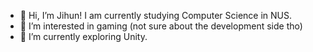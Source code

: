 - 👋 Hi, I’m Jihun! I am currently studying Computer Science in NUS.
- 👀 I’m interested in gaming (not sure about the development side tho)
- 🌱 I’m currently exploring Unity.

<!---
hwangjihun/hwangjihun is a ✨ special ✨ repository because its `README.md` (this file) appears on your GitHub profile.
You can click the Preview link to take a look at your changes.
--->
